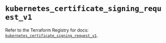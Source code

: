 # `kubernetes_certificate_signing_request_v1`

Refer to the Terraform Registry for docs: [`kubernetes_certificate_signing_request_v1`](https://registry.terraform.io/providers/hashicorp/kubernetes/2.28.0/docs/resources/certificate_signing_request_v1).
